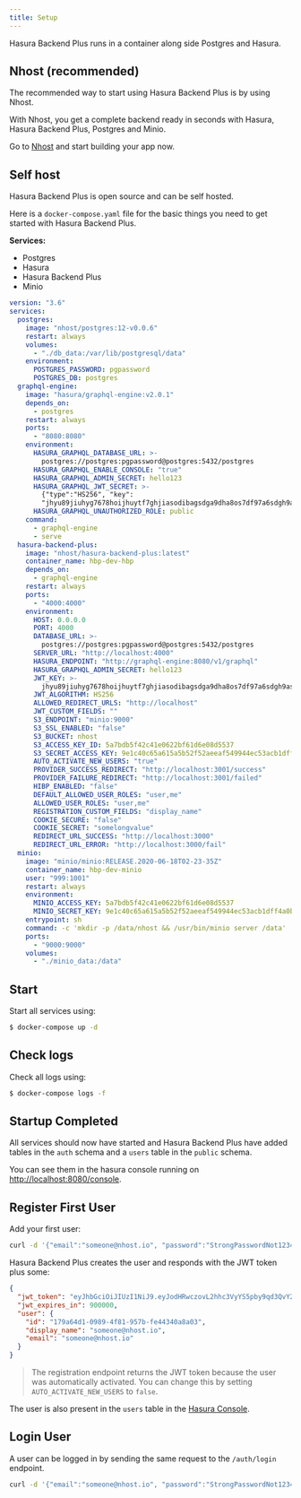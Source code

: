 ```yaml
---
title: Setup
---
```


Hasura Backend Plus runs in a container along side Postgres and Hasura.

## Nhost (recommended)

The recommended way to start using Hasura Backend Plus is by using Nhost.

With Nhost, you get a complete backend ready in seconds with Hasura, Hasura Backend Plus, Postgres and Minio.

Go to [Nhost](https://nhost.io) and start building your app now.

## Self host

Hasura Backend Plus is open source and can be self hosted.

Here is a `docker-compose.yaml` file for the basic things you need to get started with Hasura Backend Plus.

**Services:**

- Postgres
- Hasura
- Hasura Backend Plus
- Minio

```yaml title="docker-compose.yaml"
version: "3.6"
services:
  postgres:
    image: "nhost/postgres:12-v0.0.6"
    restart: always
    volumes:
      - "./db_data:/var/lib/postgresql/data"
    environment:
      POSTGRES_PASSWORD: pgpassword
      POSTGRES_DB: postgres
  graphql-engine:
    image: "hasura/graphql-engine:v2.0.1"
    depends_on:
      - postgres
    restart: always
    ports:
      - "8080:8080"
    environment:
      HASURA_GRAPHQL_DATABASE_URL: >-
        postgres://postgres:pgpassword@postgres:5432/postgres
      HASURA_GRAPHQL_ENABLE_CONSOLE: "true"
      HASURA_GRAPHQL_ADMIN_SECRET: hello123
      HASURA_GRAPHQL_JWT_SECRET: >-
        {"type":"HS256", "key":
        "jhyu89jiuhyg7678hoijhuytf7ghjiasodibagsdga9dha8os7df97a6sdgh9asudgo7f7g8h1uuoyafsod8pgasipdg8aps9dhaiaisydg8agsd87gasd9oihasd87gas78d"}
      HASURA_GRAPHQL_UNAUTHORIZED_ROLE: public
    command:
      - graphql-engine
      - serve
  hasura-backend-plus:
    image: "nhost/hasura-backend-plus:latest"
    container_name: hbp-dev-hbp
    depends_on:
      - graphql-engine
    restart: always
    ports:
      - "4000:4000"
    environment:
      HOST: 0.0.0.0
      PORT: 4000
      DATABASE_URL: >-
        postgres://postgres:pgpassword@postgres:5432/postgres
      SERVER_URL: "http://localhost:4000"
      HASURA_ENDPOINT: "http://graphql-engine:8080/v1/graphql"
      HASURA_GRAPHQL_ADMIN_SECRET: hello123
      JWT_KEY: >-
        jhyu89jiuhyg7678hoijhuytf7ghjiasodibagsdga9dha8os7df97a6sdgh9asudgo7f7g8h1uuoyafsod8pgasipdg8aps9dhaiaisydg8agsd87gasd9oihasd87gas78d
      JWT_ALGORITHM: HS256
      ALLOWED_REDIRECT_URLS: "http://localhost"
      JWT_CUSTOM_FIELDS: ""
      S3_ENDPOINT: "minio:9000"
      S3_SSL_ENABLED: "false"
      S3_BUCKET: nhost
      S3_ACCESS_KEY_ID: 5a7bdb5f42c41e0622bf61d6e08d5537
      S3_SECRET_ACCESS_KEY: 9e1c40c65a615a5b52f52aeeaf549944ec53acb1dff4a0bf01fb58e969f915c8
      AUTO_ACTIVATE_NEW_USERS: "true"
      PROVIDER_SUCCESS_REDIRECT: "http://localhost:3001/success"
      PROVIDER_FAILURE_REDIRECT: "http://localhost:3001/failed"
      HIBP_ENABLED: "false"
      DEFAULT_ALLOWED_USER_ROLES: "user,me"
      ALLOWED_USER_ROLES: "user,me"
      REGISTRATION_CUSTOM_FIELDS: "display_name"
      COOKIE_SECURE: "false"
      COOKIE_SECRET: "somelongvalue"
      REDIRECT_URL_SUCCESS: "http://localhost:3000"
      REDIRECT_URL_ERROR: "http://localhost:3000/fail"
  minio:
    image: "minio/minio:RELEASE.2020-06-18T02-23-35Z"
    container_name: hbp-dev-minio
    user: "999:1001"
    restart: always
    environment:
      MINIO_ACCESS_KEY: 5a7bdb5f42c41e0622bf61d6e08d5537
      MINIO_SECRET_KEY: 9e1c40c65a615a5b52f52aeeaf549944ec53acb1dff4a0bf01fb58e969f915c8
    entrypoint: sh
    command: -c 'mkdir -p /data/nhost && /usr/bin/minio server /data'
    ports:
      - "9000:9000"
    volumes:
      - "./minio_data:/data"
```

## Start

Start all services using:

```bash
$ docker-compose up -d
```

## Check logs

Check all logs using:

```bash
$ docker-compose logs -f
```

## Startup Completed

All services should now have started and Hasura Backend Plus have added tables in the `auth` schema and a `users` table in the `public` schema.

You can see them in the hasura console running on [http://localhost:8080/console](http://localhost:8080/console).

## Register First User

Add your first user:

```bash
curl -d '{"email":"someone@nhost.io", "password":"StrongPasswordNot1234"}' -H "Content-Type: application/json" -X POST http://localhost:4000/auth/register
```

Hasura Backend Plus creates the user and responds with the JWT token plus some:

```json
{
  "jwt_token": "eyJhbGciOiJIUzI1NiJ9.eyJodHRwczovL2hhc3VyYS5pby9qd3QvY2xhaW1zIjp7IngtaGFzdXJhLXVzZXItaWQiOiIxNzlhNjRkMS0wOTg5LTRmODEtOTU3Yi1mZTQ0MzQwYThhMDMiLCJ4LWhhc3VyYS1hbGxvd2VkLXJvbGVzIjpbInVzZXIiLCJtZSJdLCJ4LWhhc3VyYS1kZWZhdWx0LXJvbGUiOiJ1c2VyIn0sInN1YiI6IjE3OWE2NGQxLTA5ODktNGY4MS05NTdiLWZlNDQzNDBhOGEwMyIsImlzcyI6Im5ob3N0IiwiaWF0IjoxNjI2MzY1NDU1LCJleHAiOjE2MjYzNjYzNTV9.KN3Y7IzeWMoMAI6GxIbW0vI6CNL2SSjaH9IN0dD4058",
  "jwt_expires_in": 900000,
  "user": {
    "id": "179a64d1-0989-4f81-957b-fe44340a8a03",
    "display_name": "someone@nhost.io",
    "email": "someone@nhost.io"
  }
}
```

> The registration endpoint returns the JWT token because the user was automatically activated. You can change this by setting `AUTO_ACTIVATE_NEW_USERS` to `false`.

The user is also present in the `users` table in the [Hasura Console](http://localhost:8080/console/data/default/schema/public/tables/users/browse).

## Login User

A user can be logged in by sending the same request to the `/auth/login` endpoint.

```bash
curl -d '{"email":"someone@nhost.io", "password":"StrongPasswordNot1234"}' -H "Content-Type: application/json" -X POST http://localhost:4000/auth/login
```
